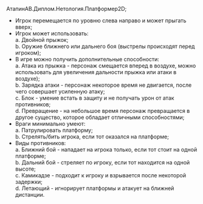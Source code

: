 АтапинАВ.Диплом.Нетология.Платформер2D;

- Игрок перемещается по уровню слева направо и может прыгать вверх;											
- Игрок может использовать:											
           a. Двойной прыжок;											
           b. Оружие ближнего или дальнего боя (выстрелы происходят перед игроком);											
- В игре можно получить дополнительные способности:											
            a. Атака из прыжка - персонаж смещается вперед в воздухе, можно использовать для увеличения дальности прыжка или атаки в воздухе);											
            b. Зарядка атаки - персонаж некоторое время не двигается, после чего совершает усиленную атаку;											
            c. Блок - умение встать в защиту и не получать урон от атак противников;											
            d. Превращение - на небольшое время персонаж превращается в другое существо, которое обладает отличными способностями;											
- Враги минимально умеют:											
           a. Патрулировать платформу;											
           b. Стрелять/бить игрока, если тот оказался на платформе;											
- Виды противников:											
           a. Ближний бой - нападает на игрока только, если тот стоит на одной платформе;											
           b. Дальний бой - стреляет по игроку, если тот находится на одной высоте;             											
           c. Камикадзе - подходит к игроку и взрывается после некоторой задержки;											
           d. Летающий - игнорирует платформы и атакует на ближней дистанции.											
